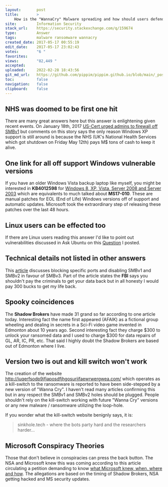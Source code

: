 ```yaml
---
layout:       post
title:        >
    How is the "WannaCry" Malware spreading and how should users defend themselves from it?
site:         Information Security
stack_url:    https://security.stackexchange.com/q/159674
type:         Answer
tags:         malware ransomware wannacry
created_date: 2017-05-17 00:55:19
edit_date:    2017-05-17 23:02:43
votes:        "6 "
favorites:    
views:        "82,449 "
accepted:     
uploaded:     2022-02-28 18:43:56
git_md_url:   https://github.com/pippim/pippim.github.io/blob/main/_posts/2017/2017-05-17-How-is-the-_WannaCry_-Malware-spreading-and-how-should-users-defend-themselves-from-it_.md
toc:          false
navigation:   false
clipboard:    false
---
```


## NHS was doomed to be first one hit

There are many great answers here but this answer is enlightening given recent events. On January 18th, 2017 [US-Cert urged admins to firewall off SMBv1][1] but comments on this story says the only reason Windows XP support is still around is because the NHS (UK's National Health Services which got shutdown on Friday May 12th) pays M$ tons of cash to keep it alive.

## One link for all off support Windows vulnerable versions

If you have an older Windows Vista backup laptop like myself, you might be interested in **KB4012598** for [Windows 8, XP, Vista, Server 2008 and Server 2003][2] which are equivalents to much talked about **MS17-010**. These are manual patches for EOL (End of Life) Windows versions off of support and automatic updates. Microsoft took the extraordinary step of releasing these patches over the last 48 hours.

## Linux users can be effected too

If there are Linux users reading this answer I'd like to point out vulnerabilities discussed in Ask Ubuntu on this [Question][3] I posted.

## Technical details not listed in other answers

This [article][4] discusses blocking specific ports and disabling SMBv1 and SMBv2 in favour of SMBv3. Part of the article states the **FBI** says you shouldn't pay the criminals to get your data back but in all honesty I would pay 300 bucks to get my life back.

## Spooky coincidences

The **Shadow Brokers** have made 31 grand so far according to one article today. Interesting fact the name first appeared (AFAIK) as a fictional group wheeling and dealing in secrets in a Sci-Fi video game invented in Edmonton about 10 years ago. Second interesting fact they charge $300 to unlock your ransomed data and I used to charge $300 for data repairs of GL, AR, IC, PR, etc. That said I highly doubt the Shadow Brokers are based out of Edmonton where I live.

## Version two is out and kill switch won't work

The creation of the website http://iuqerfsodp9ifjaposdfjhgosurijfaewrwergwea.com/ which operates as a kill-switch to the ransomware is reported to have been side-stepped by a new version of "Wanna Cry". I haven't read many articles confirming this but in any respect the SMBv1 and SMBv2 holes should be plugged. People shouldn't rely on the kill-switch working with future "Wanna Cry" versions or any new malware / ransomware utilizing the loop-hole.

If you wonder what the kill-switch website benignly says, it is:

> sinkhole.tech - where the bots party hard and the researchers  
> harder...  

## Microsoft Conspiracy Theories

Those that don't believe in conspiracies can press the back button. The NSA and Microsoft knew this was coming according to this article circulating a petition demanding to know [what Microsoft knew, when, where and how][5]. The allegations are based on the timing of Shadow Brokers, NSA getting hacked and MS security updates.


  [1]: https://forums.theregister.co.uk/forum/1/2017/01/18/uscert_warns_admins_to_kill_smb_after_shadow_brokers_dump/
  [2]: http://www.catalog.update.microsoft.com/Search.aspx?q=KB4012598
  [3]: https://askubuntu.com/questions/914623/what-is-the-wanna-cry-ransomwares-possible-impact-on-linux-users
  [4]: https://securityintelligence.com/wannacry-ransomware-spreads-across-the-globe-makes-organizations-wanna-cry-about-microsoft-vulnerability/
  [5]: https://www.renditioninfosec.com/2017/05/call-to-microsoft-to-release-information-about-ms17-010/
